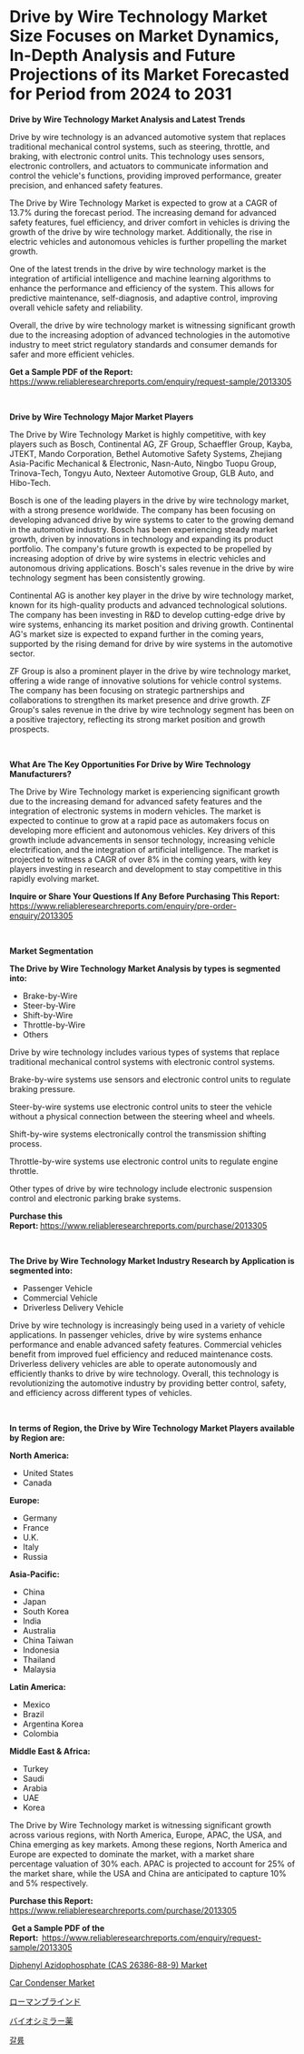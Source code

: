 <p><h1>Drive by Wire Technology Market Size Focuses on Market Dynamics, In-Depth Analysis and Future Projections of its Market Forecasted for Period from 2024 to 2031</h1></p><p><strong>Drive by Wire Technology Market Analysis and Latest Trends</strong></p>
<p><p>Drive by wire technology is an advanced automotive system that replaces traditional mechanical control systems, such as steering, throttle, and braking, with electronic control units. This technology uses sensors, electronic controllers, and actuators to communicate information and control the vehicle's functions, providing improved performance, greater precision, and enhanced safety features.</p><p>The Drive by Wire Technology Market is expected to grow at a CAGR of 13.7% during the forecast period. The increasing demand for advanced safety features, fuel efficiency, and driver comfort in vehicles is driving the growth of the drive by wire technology market. Additionally, the rise in electric vehicles and autonomous vehicles is further propelling the market growth.</p><p>One of the latest trends in the drive by wire technology market is the integration of artificial intelligence and machine learning algorithms to enhance the performance and efficiency of the system. This allows for predictive maintenance, self-diagnosis, and adaptive control, improving overall vehicle safety and reliability.</p><p>Overall, the drive by wire technology market is witnessing significant growth due to the increasing adoption of advanced technologies in the automotive industry to meet strict regulatory standards and consumer demands for safer and more efficient vehicles.</p></p>
<p><strong>Get a Sample PDF of the Report:&nbsp;</strong> <a href="https://www.reliableresearchreports.com/enquiry/request-sample/2013305">https://www.reliableresearchreports.com/enquiry/request-sample/2013305</a></p>
<p>&nbsp;</p>
<p><strong>Drive by Wire Technology Major Market Players</strong></p>
<p><p>The Drive by Wire Technology Market is highly competitive, with key players such as Bosch, Continental AG, ZF Group, Schaeffler Group, Kayba, JTEKT, Mando Corporation, Bethel Automotive Safety Systems, Zhejiang Asia-Pacific Mechanical & Electronic, Nasn-Auto, Ningbo Tuopu Group, Trinova-Tech, Tongyu Auto, Nexteer Automotive Group, GLB Auto, and Hibo-Tech.</p><p>Bosch is one of the leading players in the drive by wire technology market, with a strong presence worldwide. The company has been focusing on developing advanced drive by wire systems to cater to the growing demand in the automotive industry. Bosch has been experiencing steady market growth, driven by innovations in technology and expanding its product portfolio. The company's future growth is expected to be propelled by increasing adoption of drive by wire systems in electric vehicles and autonomous driving applications. Bosch's sales revenue in the drive by wire technology segment has been consistently growing.</p><p>Continental AG is another key player in the drive by wire technology market, known for its high-quality products and advanced technological solutions. The company has been investing in R&D to develop cutting-edge drive by wire systems, enhancing its market position and driving growth. Continental AG's market size is expected to expand further in the coming years, supported by the rising demand for drive by wire systems in the automotive sector.</p><p>ZF Group is also a prominent player in the drive by wire technology market, offering a wide range of innovative solutions for vehicle control systems. The company has been focusing on strategic partnerships and collaborations to strengthen its market presence and drive growth. ZF Group's sales revenue in the drive by wire technology segment has been on a positive trajectory, reflecting its strong market position and growth prospects.</p></p>
<p>&nbsp;</p>
<p><strong>What Are The Key Opportunities For Drive by Wire Technology Manufacturers?</strong></p>
<p><p>The Drive by Wire Technology market is experiencing significant growth due to the increasing demand for advanced safety features and the integration of electronic systems in modern vehicles. The market is expected to continue to grow at a rapid pace as automakers focus on developing more efficient and autonomous vehicles. Key drivers of this growth include advancements in sensor technology, increasing vehicle electrification, and the integration of artificial intelligence. The market is projected to witness a CAGR of over 8% in the coming years, with key players investing in research and development to stay competitive in this rapidly evolving market.</p></p>
<p><strong>Inquire or Share Your Questions If Any Before Purchasing This Report:</strong> <a href="https://www.reliableresearchreports.com/enquiry/pre-order-enquiry/2013305">https://www.reliableresearchreports.com/enquiry/pre-order-enquiry/2013305</a></p>
<p>&nbsp;</p>
<p><strong>Market Segmentation</strong></p>
<p><strong>The Drive by Wire Technology Market Analysis by types is segmented into:</strong></p>
<p><ul><li>Brake-by-Wire</li><li>Steer-by-Wire</li><li>Shift-by-Wire</li><li>Throttle-by-Wire</li><li>Others</li></ul></p>
<p><p>Drive by wire technology includes various types of systems that replace traditional mechanical control systems with electronic control systems. </p><p>Brake-by-wire systems use sensors and electronic control units to regulate braking pressure. </p><p>Steer-by-wire systems use electronic control units to steer the vehicle without a physical connection between the steering wheel and wheels. </p><p>Shift-by-wire systems electronically control the transmission shifting process. </p><p>Throttle-by-wire systems use electronic control units to regulate engine throttle. </p><p>Other types of drive by wire technology include electronic suspension control and electronic parking brake systems.</p></p>
<p><strong>Purchase this Report:&nbsp;</strong><a href="https://www.reliableresearchreports.com/purchase/2013305">https://www.reliableresearchreports.com/purchase/2013305</a></p>
<p>&nbsp;</p>
<p><strong>The Drive by Wire Technology Market Industry Research by Application is segmented into:</strong></p>
<p><ul><li>Passenger Vehicle</li><li>Commercial Vehicle</li><li>Driverless Delivery Vehicle</li></ul></p>
<p><p>Drive by wire technology is increasingly being used in a variety of vehicle applications. In passenger vehicles, drive by wire systems enhance performance and enable advanced safety features. Commercial vehicles benefit from improved fuel efficiency and reduced maintenance costs. Driverless delivery vehicles are able to operate autonomously and efficiently thanks to drive by wire technology. Overall, this technology is revolutionizing the automotive industry by providing better control, safety, and efficiency across different types of vehicles.</p></p>
<p>&nbsp;</p>
<p><strong>In terms of Region, the Drive by Wire Technology Market Players available by Region are:</strong></p>
<p>
    <p> <strong> North America: </strong>
        <ul>
            <li>United States</li>
            <li>Canada</li>
        </ul>
        </p> 
    <p> <strong> Europe: </strong>
        <ul>
            <li>Germany</li>
            <li>France</li>
            <li>U.K.</li>
            <li>Italy</li>
            <li>Russia</li>
        </ul>
        </p> 
    <p> <strong> Asia-Pacific: </strong>
        <ul>
            <li>China</li>
            <li>Japan</li>
            <li>South Korea</li>
            <li>India</li>
            <li>Australia</li>
            <li>China Taiwan</li>
            <li>Indonesia</li>
            <li>Thailand</li>
            <li>Malaysia</li>
        </ul>
        </p> 
    <p> <strong> Latin America: </strong>
        <ul>
            <li>Mexico</li>
            <li>Brazil</li>
            <li>Argentina Korea</li>
            <li>Colombia</li>
        </ul>
        </p> 
    <p> <strong> Middle East & Africa: </strong>
        <ul>
            <li>Turkey</li>
            <li>Saudi</li>
            <li>Arabia</li>
            <li>UAE</li>
            <li>Korea</li>
        </ul>
    </p>
    </p>
<p><p>The Drive by Wire Technology market is witnessing significant growth across various regions, with North America, Europe, APAC, the USA, and China emerging as key markets. Among these regions, North America and Europe are expected to dominate the market, with a market share percentage valuation of 30% each. APAC is projected to account for 25% of the market share, while the USA and China are anticipated to capture 10% and 5% respectively.</p></p>
<p><strong>Purchase this Report: </strong><a href="https://www.reliableresearchreports.com/purchase/2013305">https://www.reliableresearchreports.com/purchase/2013305</a></p>
<p>&nbsp;<strong>Get a Sample PDF of the Report:&nbsp;&nbsp;</strong><a href="https://www.reliableresearchreports.com/enquiry/request-sample/2013305">https://www.reliableresearchreports.com/enquiry/request-sample/2013305</a></p>
<p><strong></strong></p>
<p><p><a href="https://issuu.com/reportprime-2/docs/diphenyl-azidophosphate-cas-26386-88-9-market-size">Diphenyl Azidophosphate (CAS 26386-88-9) Market</a></p><p><a href="https://github.com/brenzgnarento/Market-Research-Report-List-1/blob/main/car-condenser-market.md">Car Condenser Market</a></p><p><a href="https://medium.com/@johca23/%E3%83%AD%E3%83%BC%E3%83%9E%E3%83%B3%E3%83%96%E3%83%A9%E3%82%A4%E3%83%B3%E3%83%89%E5%B8%82%E5%A0%B4-2031%E5%B9%B4%E3%81%BE%E3%81%A7%E3%81%AE%E3%83%88%E3%83%AC%E3%83%B3%E3%83%89-%E4%BA%88%E6%B8%AC-%E7%AB%B6%E4%BA%89%E5%88%86%E6%9E%90-2b5430172080">ローマンブラインド</a></p><p><a href="https://github.com/jkjreqjscoxx7/Market-Research-Report-List-1/blob/main/3777231188396.md">バイオシミラー薬</a></p><p><a href="https://github.com/nuekbpymrrz5/Market-Research-Report-List-1/blob/main/8558519188241.md">갈륨</a></p></p>